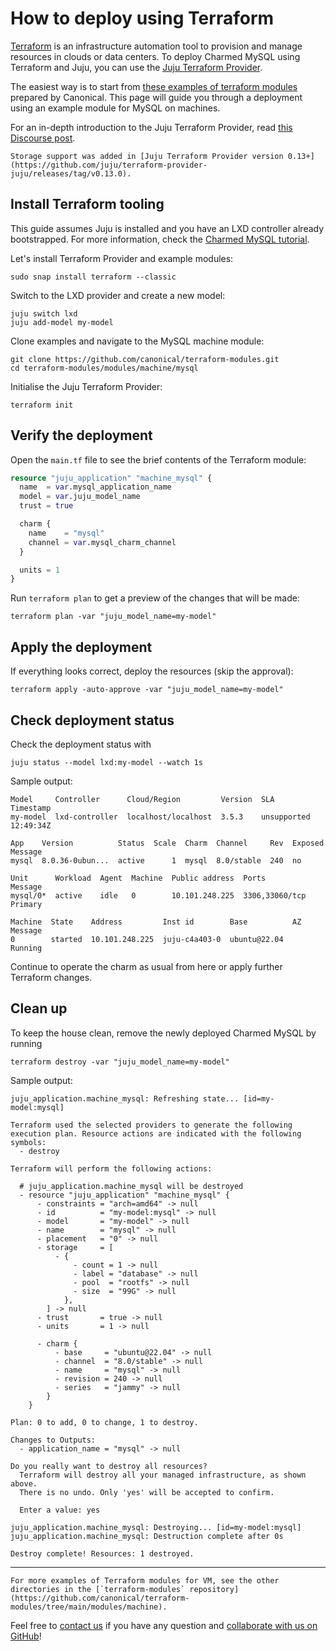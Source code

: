 
# How to deploy using Terraform

[Terraform](https://www.terraform.io/) is an infrastructure automation tool to provision and manage resources in clouds or data centers. To deploy Charmed MySQL using Terraform and Juju, you can use the [Juju Terraform Provider](https://registry.terraform.io/providers/juju/juju/latest). 

The easiest way is to start from [these examples of terraform modules](https://github.com/canonical/terraform-modules) prepared by Canonical. This page will guide you through a deployment using an example module for MySQL on machines.

For an in-depth introduction to the Juju Terraform Provider, read [this Discourse post](https://discourse.charmhub.io/t/6939).

```{note}
Storage support was added in [Juju Terraform Provider version 0.13+](https://github.com/juju/terraform-provider-juju/releases/tag/v0.13.0).
```

## Install Terraform tooling

This guide assumes Juju is installed and you have an LXD controller already bootstrapped. For more information, check the [Charmed MySQL tutorial](/tutorial/index).

Let's install Terraform Provider and example modules:
```shell
sudo snap install terraform --classic
```
Switch to the LXD provider and create a new model:
```shell
juju switch lxd
juju add-model my-model
```
Clone examples and navigate to the MySQL machine module:
```shell
git clone https://github.com/canonical/terraform-modules.git
cd terraform-modules/modules/machine/mysql
```

Initialise the Juju Terraform Provider:
```shell
terraform init
```

## Verify the deployment

Open the `main.tf` file to see the brief contents of the Terraform module:

```tf
resource "juju_application" "machine_mysql" {
  name  = var.mysql_application_name
  model = var.juju_model_name
  trust = true

  charm {
    name    = "mysql"
    channel = var.mysql_charm_channel
  }

  units = 1
}
```

Run `terraform plan` to get a preview of the changes that will be made:

```shell
terraform plan -var "juju_model_name=my-model"
```

## Apply the deployment

If everything looks correct, deploy the resources (skip the approval):

```shell
terraform apply -auto-approve -var "juju_model_name=my-model"
```

## Check deployment status

Check the deployment status with 

```shell
juju status --model lxd:my-model --watch 1s
```

Sample output:

```shell
Model     Controller      Cloud/Region         Version  SLA          Timestamp     
my-model  lxd-controller  localhost/localhost  3.5.3    unsupported  12:49:34Z     

App    Version          Status  Scale  Charm  Channel     Rev  Exposed  Message                                
mysql  8.0.36-0ubun...  active      1  mysql  8.0/stable  240  no                                   

Unit      Workload  Agent  Machine  Public address  Ports           Message    
mysql/0*  active    idle   0        10.101.248.225  3306,33060/tcp  Primary                           

Machine  State    Address         Inst id        Base          AZ  Message
0        started  10.101.248.225  juju-c4a403-0  ubuntu@22.04      Running   
```

Continue to operate the charm as usual from here or apply further Terraform changes.

## Clean up

To keep the house clean, remove the newly deployed Charmed MySQL by running
```shell
terraform destroy -var "juju_model_name=my-model"
```

Sample output:
```shell
juju_application.machine_mysql: Refreshing state... [id=my-model:mysql]

Terraform used the selected providers to generate the following execution plan. Resource actions are indicated with the following symbols:
  - destroy

Terraform will perform the following actions:

  # juju_application.machine_mysql will be destroyed
  - resource "juju_application" "machine_mysql" {
      - constraints = "arch=amd64" -> null
      - id          = "my-model:mysql" -> null
      - model       = "my-model" -> null
      - name        = "mysql" -> null
      - placement   = "0" -> null
      - storage     = [
          - {
              - count = 1 -> null
              - label = "database" -> null
              - pool  = "rootfs" -> null
              - size  = "99G" -> null
            },
        ] -> null
      - trust       = true -> null
      - units       = 1 -> null

      - charm {
          - base     = "ubuntu@22.04" -> null
          - channel  = "8.0/stable" -> null
          - name     = "mysql" -> null
          - revision = 240 -> null
          - series   = "jammy" -> null
        }
    }

Plan: 0 to add, 0 to change, 1 to destroy.

Changes to Outputs:
  - application_name = "mysql" -> null

Do you really want to destroy all resources?
  Terraform will destroy all your managed infrastructure, as shown above.
  There is no undo. Only 'yes' will be accepted to confirm.

  Enter a value: yes

juju_application.machine_mysql: Destroying... [id=my-model:mysql]
juju_application.machine_mysql: Destruction complete after 0s

Destroy complete! Resources: 1 destroyed.
```
---
```{note}
For more examples of Terraform modules for VM, see the other directories in the [`terraform-modules` repository](https://github.com/canonical/terraform-modules/tree/main/modules/machine).
```

Feel free to [contact us](/reference/contacts) if you have any question and [collaborate with us on GitHub](https://github.com/canonical/terraform-modules)!

